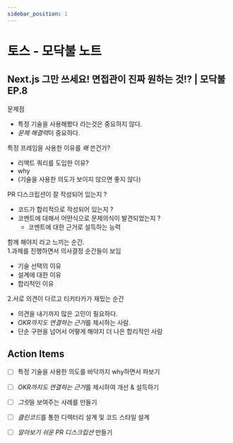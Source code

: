 ```yaml
---
sidebar_position: 1  
---
```


# 토스 - 모닥불 노트


## Next.js 그만 쓰세요! 면접관이 진짜 원하는 것!? | 모닥불 EP.8


문제점  
- 특정 기술을 사용해봤다 라는것은 중요하지 않다.  
- *문제 해결력*이 중요하다.  

특정 프레임을 사용한 이유를 *왜* 쓴건가?  
- 리액트 쿼리를 도입한 이유?
- why    
- (기술을 사용한 의도가 보이지 않으면 좋지 않다)  

PR 디스크립션이 잘 작성되어 있는지 ? 
- 코드가 합리적으로 작성되어 있는지 ?  
- 코멘트에 대해서 어떤식으로 문제의식이 발견되었는지 ?  
  - 코멘트에 대한 근거로 설득하는 능력

함께 해야지 라고 느끼는 순간.  
1.과제를 진행하면서 의사결정 순간들이 보임  
  - 기술 선택의 이유  
  - 설계에 대한 이유     
  - 합리적인 이유  

2.서로 의견이 다르고 티키타카가 재밌는 순간   
- 의견을 내기까지 많은 고민이 필요하다.  
- *OKR까지도 연결하는 근거*를 제시하는 사람.  
- 단순 구현을 넘어서 어떻게 해야지 더 나은 합리적인 사람   

## Action Items  

- [ ] 특정 기술을 사용한 의도를 바닥까지 why하면서 파보기  
- [ ] *OKR까지도 연결하는 근거*를 제시하여 개선 & 설득하기   
- [ ] *그릿*을 보여주는 사례를 만들기  
- [ ] *클린코드*를 통한 디렉터리 설계 및 코드 스타일 설계  
- [ ] *알아보기 쉬운 PR 디스크립션* 만들기  



